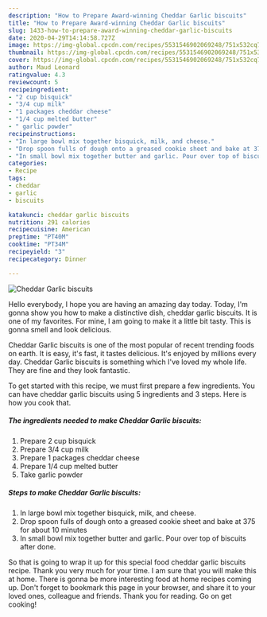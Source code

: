 ```yaml
---
description: "How to Prepare Award-winning Cheddar Garlic biscuits"
title: "How to Prepare Award-winning Cheddar Garlic biscuits"
slug: 1433-how-to-prepare-award-winning-cheddar-garlic-biscuits
date: 2020-04-29T14:14:58.727Z
image: https://img-global.cpcdn.com/recipes/5531546902069248/751x532cq70/cheddar-garlic-biscuits-recipe-main-photo.jpg
thumbnail: https://img-global.cpcdn.com/recipes/5531546902069248/751x532cq70/cheddar-garlic-biscuits-recipe-main-photo.jpg
cover: https://img-global.cpcdn.com/recipes/5531546902069248/751x532cq70/cheddar-garlic-biscuits-recipe-main-photo.jpg
author: Maud Leonard
ratingvalue: 4.3
reviewcount: 5
recipeingredient:
- "2 cup bisquick"
- "3/4 cup milk"
- "1 packages cheddar cheese"
- "1/4 cup melted butter"
- " garlic powder"
recipeinstructions:
- "In large bowl mix together bisquick, milk, and cheese."
- "Drop spoon fulls of dough onto a greased cookie sheet and bake at 375 for about 10 minutes"
- "In small bowl mix together butter and garlic. Pour over top of biscuits after done."
categories:
- Recipe
tags:
- cheddar
- garlic
- biscuits

katakunci: cheddar garlic biscuits 
nutrition: 291 calories
recipecuisine: American
preptime: "PT40M"
cooktime: "PT34M"
recipeyield: "3"
recipecategory: Dinner

---
```



![Cheddar Garlic biscuits](https://img-global.cpcdn.com/recipes/5531546902069248/751x532cq70/cheddar-garlic-biscuits-recipe-main-photo.jpg)

Hello everybody, I hope you are having an amazing day today. Today, I'm gonna show you how to make a distinctive dish, cheddar garlic biscuits. It is one of my favorites. For mine, I am going to make it a little bit tasty. This is gonna smell and look delicious.

Cheddar Garlic biscuits is one of the most popular of recent trending foods on earth. It is easy, it's fast, it tastes delicious. It's enjoyed by millions every day. Cheddar Garlic biscuits is something which I've loved my whole life. They are fine and they look fantastic.




To get started with this recipe, we must first prepare a few ingredients. You can have cheddar garlic biscuits using 5 ingredients and 3 steps. Here is how you cook that.

<!--inarticleads1-->

##### The ingredients needed to make Cheddar Garlic biscuits:

1. Prepare 2 cup bisquick
1. Prepare 3/4 cup milk
1. Prepare 1 packages cheddar cheese
1. Prepare 1/4 cup melted butter
1. Take  garlic powder




<!--inarticleads2-->

##### Steps to make Cheddar Garlic biscuits:

1. In large bowl mix together bisquick, milk, and cheese.
1. Drop spoon fulls of dough onto a greased cookie sheet and bake at 375 for about 10 minutes
1. In small bowl mix together butter and garlic. Pour over top of biscuits after done.




So that is going to wrap it up for this special food cheddar garlic biscuits recipe. Thank you very much for your time. I am sure that you will make this at home. There is gonna be more interesting food at home recipes coming up. Don't forget to bookmark this page in your browser, and share it to your loved ones, colleague and friends. Thank you for reading. Go on get cooking!
